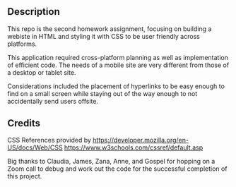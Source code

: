 # <HW-01-ADV-CSS>

## Description

This repo is the second homework assignment, focusing on building a webiste in HTML and styling it with CSS to be user friendly across platforms.

This application required cross-platform planning as well as implementation of efficient code. The needs of a mobile site are very different from those of a desktop or tablet site.

Considerations included the placement of hyperlinks to be easy enough to find on a small screen while staying out of the way enough to not accidentally send users offsite.

## Credits

CSS References provided by
https://developer.mozilla.org/en-US/docs/Web/CSS
https://www.w3schools.com/cssref/default.asp

Big thanks to Claudia, James, Zana, Anne, and Gospel for hopping on a Zoom call to debug and work out the code for the successful completion of this project.
